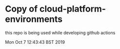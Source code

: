 # Copy of cloud-platform-environments

this repo is being used while developing github actions

Mon Oct  7 12:43:43 BST 2019
